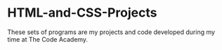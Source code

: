 # HTML-and-CSS-Projects

These sets of programs are my projects and code developed during my time at The Code Academy.
